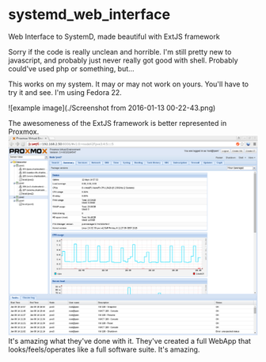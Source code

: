 # systemd_web_interface
Web Interface to SystemD, made beautiful with ExtJS framework

Sorry if the code is really unclean and horrible. I'm still pretty new to javascript, and probably just never really got good with shell. 
Probably could've used php or something, but...

This works on my system. It may or may not work on yours. You'll have to try it and see. I'm using Fedora 22.

![example image](./Screenshot from 2016-01-13 00-22-43.png)

The awesomeness of the ExtJS framework is better represented in Proxmox.
![promox web ui](./Why_ExtJS_Is_Awesome.png)
It's amazing what they've done with it. They've created a full WebApp that looks/feels/operates like a full software suite. 
It's amazing. 

